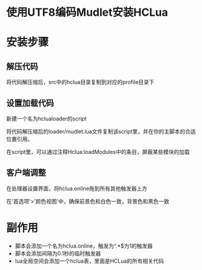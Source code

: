 # 使用UTF8编码Mudlet安装HCLua
# 安装步骤
## 解压代码
将代码解压缩后，src中的hclua目录复制到对应的profile目录下
## 设置加载代码
新建一个名为hclualoader的script

将代码解压缩后的loader/mudlet.lua文件复制该script里，并在你的主脚本的合适位置引用。

在script里，可以通过注释Hclua:loadModules中的条目，屏蔽某些模块的加载

## 客户端调整
在处理器设置界面，将hclua.online拖到所有其他触发器上方

在'首选项'>'颜色视图'中，确保前景色和白色一致，背景色和黑色一致


# 副作用
* 脚本会添加一个名为hclua.online，触发为^.*$为1的触发器
* 脚本会添加间隔为0.1秒的临时触发器
* lua全局空间会添加一个hclua表，里面是HCLua的所有相关代码